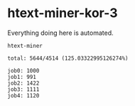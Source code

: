# htext-miner-kor-3

Everything doing here is automated.

```
htext-miner

total: 5644/4514 (125.03322995126274%)

job0: 1000
job1: 991
job2: 1422
job3: 1111
job4: 1120
```